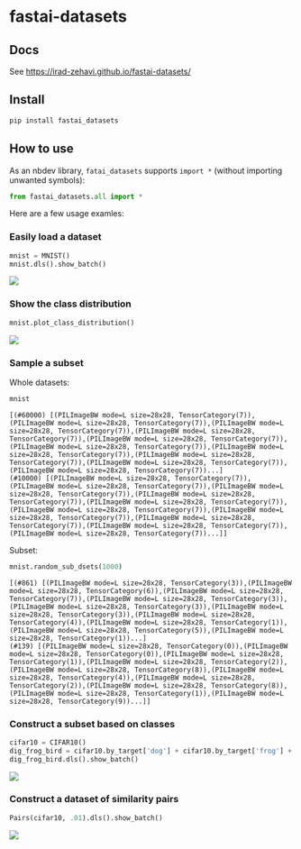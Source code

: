 fastai-datasets
================

<!-- WARNING: THIS FILE WAS AUTOGENERATED! DO NOT EDIT! -->

## Docs

See https://irad-zehavi.github.io/fastai-datasets/

## Install

``` sh
pip install fastai_datasets
```

## How to use

As an nbdev library, `fatai_datasets` supports `import *` (without
importing unwanted symbols):

``` python
from fastai_datasets.all import *
```

Here are a few usage examles:

### Easily load a dataset

``` python
mnist = MNIST()
mnist.dls().show_batch()
```

![](index_files/figure-commonmark/cell-3-output-1.png)

### Show the class distribution

``` python
mnist.plot_class_distribution()
```

![](index_files/figure-commonmark/cell-4-output-2.png)

### Sample a subset

Whole datasets:

``` python
mnist
```

    [(#60000) [(PILImageBW mode=L size=28x28, TensorCategory(7)),(PILImageBW mode=L size=28x28, TensorCategory(7)),(PILImageBW mode=L size=28x28, TensorCategory(7)),(PILImageBW mode=L size=28x28, TensorCategory(7)),(PILImageBW mode=L size=28x28, TensorCategory(7)),(PILImageBW mode=L size=28x28, TensorCategory(7)),(PILImageBW mode=L size=28x28, TensorCategory(7)),(PILImageBW mode=L size=28x28, TensorCategory(7)),(PILImageBW mode=L size=28x28, TensorCategory(7)),(PILImageBW mode=L size=28x28, TensorCategory(7))...]
    (#10000) [(PILImageBW mode=L size=28x28, TensorCategory(7)),(PILImageBW mode=L size=28x28, TensorCategory(7)),(PILImageBW mode=L size=28x28, TensorCategory(7)),(PILImageBW mode=L size=28x28, TensorCategory(7)),(PILImageBW mode=L size=28x28, TensorCategory(7)),(PILImageBW mode=L size=28x28, TensorCategory(7)),(PILImageBW mode=L size=28x28, TensorCategory(7)),(PILImageBW mode=L size=28x28, TensorCategory(7)),(PILImageBW mode=L size=28x28, TensorCategory(7)),(PILImageBW mode=L size=28x28, TensorCategory(7))...]]

Subset:

``` python
mnist.random_sub_dsets(1000)
```

    [(#861) [(PILImageBW mode=L size=28x28, TensorCategory(3)),(PILImageBW mode=L size=28x28, TensorCategory(6)),(PILImageBW mode=L size=28x28, TensorCategory(7)),(PILImageBW mode=L size=28x28, TensorCategory(3)),(PILImageBW mode=L size=28x28, TensorCategory(3)),(PILImageBW mode=L size=28x28, TensorCategory(3)),(PILImageBW mode=L size=28x28, TensorCategory(4)),(PILImageBW mode=L size=28x28, TensorCategory(1)),(PILImageBW mode=L size=28x28, TensorCategory(5)),(PILImageBW mode=L size=28x28, TensorCategory(1))...]
    (#139) [(PILImageBW mode=L size=28x28, TensorCategory(0)),(PILImageBW mode=L size=28x28, TensorCategory(0)),(PILImageBW mode=L size=28x28, TensorCategory(1)),(PILImageBW mode=L size=28x28, TensorCategory(2)),(PILImageBW mode=L size=28x28, TensorCategory(8)),(PILImageBW mode=L size=28x28, TensorCategory(4)),(PILImageBW mode=L size=28x28, TensorCategory(2)),(PILImageBW mode=L size=28x28, TensorCategory(8)),(PILImageBW mode=L size=28x28, TensorCategory(1)),(PILImageBW mode=L size=28x28, TensorCategory(9))...]]

### Construct a subset based on classes

``` python
cifar10 = CIFAR10()
dig_frog_bird = cifar10.by_target['dog'] + cifar10.by_target['frog'] + cifar10.by_target['bird']
dig_frog_bird.dls().show_batch()
```

![](index_files/figure-commonmark/cell-7-output-2.png)

### Construct a dataset of similarity pairs

``` python
Pairs(cifar10, .01).dls().show_batch()
```

![](index_files/figure-commonmark/cell-8-output-2.png)
